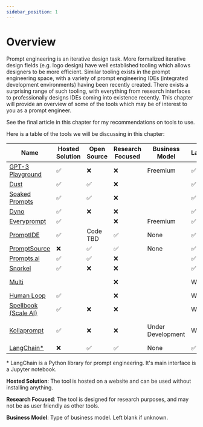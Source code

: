 ```yaml
---
sidebar_position: 1
---
```


# Overview

Prompt engineering is an iterative design task. More formalized iterative design
fields (e.g. logo design) have well established tooling which allows designers to
be more efficient. Similar tooling exists in the prompt engineering space, with
a variety of prompt engineering IDEs (integrated development environments) having 
been recently created. There exists a surprising range of such tooling, with everything
from research interfaces to professionally designs IDEs coming into existence recently.
This chapter will provide an overview of some of the tools which may be of interest to
you as a prompt engineer.

See the final article in this chapter for my recommendations on tools to use.


Here is a table of the tools we will be discussing in this chapter:

| Name | Hosted Solution | Open Source | Research Focused| Business Model| Launched | Modalities |
| ------------------------------------------ | -- | --| --| ------ | ------- | ---- |
| [GPT-3 Playground](https://beta.openai.com/docs/quickstart) | ✅ | ❌ | ❌ | Freemium | ✅ | Text |
| [Dust](https://dust.tt/)                   | ✅ | ✅ | ❌|  | ✅ | Text |
| [Soaked Prompts](https://soaked-prompts.vercel.app) | ✅ | ✅ | ❌|  | ✅ | Text |
| [Dyno](https://trydyno.com/login)          | ✅ | ❌ | ❌|  | ✅ | Text |
| [Everyprompt](https://www.everyprompt.com) | ✅ | |    ❌| Freemium | ✅ | Text |
| [PromptIDE](https://prompt.vizhub.ai)      | ✅ | Code TBD |✅ | None | ✅ | Text |
| [PromptSource](https://github.com/bigscience-workshop/promptsource)    | ❌ | ✅ | ✅ | None | ✅ |  Text |
| [Prompts.ai](https://prompts.ai/)           | ✅ | ✅ | ❌|  | ✅ | Text |
| [Snorkel](https://snorkel.ai/data-centric-foundation-model-development-bridging-the-gap-between-foundation-models-and-enterprise-ai/)              | ✅ | ❌ | ❌|  | ✅ | Text |
| [Multi](https://www.multi.tech) |  |  | ❌ |  | Wait list | Text, Image |
| [Human Loop](https://humanloop.com) | ✅ |  | ❌ |  | Wait list| Text |
| [Spellbook (Scale AI)](https://scale.com/spellbook) | ✅ | ❌ | ❌|  | Wait list | Text |
| [Kollaprompt](https://kollaprompt.com) | ✅ | ❌ | ❌| Under Development | Wait list | Text, Image, Audio |
| [LangChain*](https://github.com/hwchase17/langchain/) | ❌ | ✅ | ✅| None | ✅ | Text |

\* LangChain is a Python library for prompt engineering. It's main interface is a Jupyter notebook.

**Hosted Solution**: The tool is hosted on a website and can be used without installing anything.

**Research Focused**: The tool is designed for research purposes, and may not be as
user friendly as other tools.

**Business Model**: Type of business model. Left blank if unknown.






